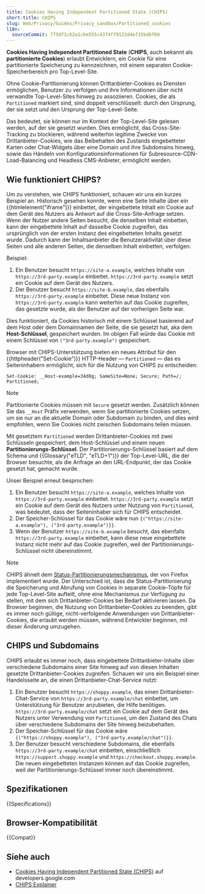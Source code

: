 ```yaml
---
title: Cookies Having Independent Partitioned State (CHIPS)
short-title: CHIPS
slug: Web/Privacy/Guides/Privacy_sandbox/Partitioned_cookies
l10n:
  sourceCommit: 775df1c62a1cbe555c4374ff9122d4ef15bd6f60
---
```


**Cookies Having Independent Partitioned State** (**CHIPS**, auch bekannt als **partitionierte Cookies**) erlaubt Entwicklern, ein Cookie für eine partitionierte Speicherung zu kennzeichnen, mit einem separaten Cookie-Speicherbereich pro Top-Level-Site.

Ohne Cookie-Partitionierung können Drittanbieter-Cookies es Diensten ermöglichen, Benutzer zu verfolgen und ihre Informationen über nicht verwandte Top-Level-Sites hinweg zu assoziieren. Cookies, die als `Partitioned` markiert sind, sind doppelt verschlüsselt: durch den Ursprung, der sie setzt _und_ den Ursprung der Top-Level-Seite.

Das bedeutet, sie können nur im Kontext der Top-Level-Site gelesen werden, auf der sie gesetzt wurden. Dies ermöglicht, das Cross-Site-Tracking zu blockieren, während weiterhin legitime Zwecke von Drittanbieter-Cookies, wie das Beibehalten des Zustands eingebetteter Karten oder Chat-Widgets über eine Domain und ihre Subdomains hinweg, sowie das Händeln von Konfigurationsinformationen für Subresource-CDN-Load-Balancing und Headless CMS-Anbieter, ermöglicht werden.

## Wie funktioniert CHIPS?

Um zu verstehen, wie CHIPS funktioniert, schauen wir uns ein kurzes Beispiel an. Historisch gesehen konnte, wenn eine Seite Inhalte über ein {{htmlelement("iframe")}} einbettet, der eingebettete Inhalt ein Cookie auf dem Gerät des Nutzers als Antwort auf die Cross-Site-Anfrage setzen. Wenn der Nutzer andere Seiten besucht, die denselben Inhalt einbetten, kann der eingebettete Inhalt auf dasselbe Cookie zugreifen, das ursprünglich von der ersten Instanz des eingebetteten Inhalts gesetzt wurde. Dadurch kann der Inhaltsanbieter die Benutzeraktivität über diese Seiten und alle anderen Seiten, die denselben Inhalt einbetten, verfolgen.

Beispiel:

1. Ein Benutzer besucht `https://site-a.example`, welches Inhalte von `https://3rd-party.example` einbettet. `https://3rd-party.example` setzt ein Cookie auf dem Gerät des Nutzers.
2. Der Benutzer besucht `https://site-b.example`, das ebenfalls `https://3rd-party.example` einbettet. Diese neue Instanz von `https://3rd-party.example` kann weiterhin auf das Cookie zugreifen, das gesetzte wurde, als der Benutzer auf der vorherigen Seite war.

Dies funktioniert, da Cookies historisch mit einem Schlüssel basierend auf dem Host oder dem Domainnamen der Seite, die sie gesetzt hat, aka dem **Host-Schlüssel**, gespeichert wurden. Im obigen Fall würde das Cookie mit einem Schlüssel von `("3rd-party.example")` gespeichert.

Browser mit CHIPS-Unterstützung bieten ein neues Attribut für den {{httpheader("Set-Cookie")}} HTTP-Header — `Partitioned` — das es Seiteninhabern ermöglicht, sich für die Nutzung von CHIPS zu entscheiden:

```http
Set-Cookie: __Host-example=34d8g; SameSite=None; Secure; Path=/; Partitioned;
```

> [!NOTE]
> Partitionierte Cookies müssen mit `Secure` gesetzt werden. Zusätzlich können Sie das `__Host` Präfix verwenden, wenn Sie partitionierte Cookies setzen, um sie nur an die aktuelle Domain oder Subdomain zu binden, und dies wird empfohlen, wenn Sie Cookies nicht zwischen Subdomains teilen müssen.

Mit gesetztem `Partitioned` werden Drittanbieter-Cookies mit zwei Schlüsseln gespeichert, dem Host-Schlüssel und einem neuen **Partitionierungs-Schlüssel**. Der Partitionierungs-Schlüssel basiert auf dem Schema und {{Glossary("eTLD", "eTLD+1")}} der Top-Level-URL, die der Browser besuchte, als die Anfrage an den URL-Endpunkt, der das Cookie gesetzt hat, gemacht wurde.

Unser Beispiel erneut besprochen:

1. Ein Benutzer besucht `https://site-a.example`, welches Inhalte von `https://3rd-party.example` einbettet. `https://3rd-party.example` setzt ein Cookie auf dem Gerät des Nutzers unter Nutzung von `Partitioned`, was bedeutet, dass der Seiteninhaber sich für CHIPS entscheidet.
2. Der Speicher-Schlüssel für das Cookie wäre nun `{("https://site-a.example"), ("3rd-party.example")}}`.
3. Wenn der Benutzer `https://site-b.example` besucht, das ebenfalls `https://3rd-party.example` einbettet, kann diese neue eingebettete Instanz nicht mehr auf das Cookie zugreifen, weil der Partitionierungs-Schlüssel nicht übereinstimmt.

> [!NOTE]
> CHIPS ähnelt dem [Status-Partitionierungsmechanismus](/de/docs/Web/Privacy/Guides/State_Partitioning), der von Firefox implementiert wurde. Der Unterschied ist, dass die Status-Partitionierung die Speicherung und Abrufung von Cookies in separate Cookie-Töpfe für jede Top-Level-Site aufteilt, ohne eine Mechanismus zur Verfügung zu stellen, mit dem sich Drittanbieter-Cookies bei Bedarf aktivieren lassen. Da Browser beginnen, die Nutzung von Drittanbieter-Cookies zu beenden, gibt es immer noch gültige, nicht-verfolgende Anwendungen von Drittanbieter-Cookies, die erlaubt werden müssen, während Entwickler beginnen, mit dieser Änderung umzugehen.

## CHIPS und Subdomains

CHIPS erlaubt es immer noch, dass eingebettete Drittanbieter-Inhalte über verschiedene Subdomains einer Site hinweg auf von diesen Inhalten gesetzte Drittanbieter-Cookies zugreifen. Schauen wir uns ein Beispiel einer Handelsseite an, die einen Drittanbieter-Chat-Service nutzt:

1. Ein Benutzer besucht `https://shoppy.example`, das einen Drittanbieter-Chat-Service von `https://3rd-party.example/chat` einbettet, um Unterstützung für Benutzer anzubieten, die Hilfe benötigen. `https://3rd-party.example/chat` setzt ein Cookie auf dem Gerät des Nutzers unter Verwendung von `Partitioned`, um den Zustand des Chats über verschiedene Subdomains der Site hinweg beizubehalten.
2. Der Speicher-Schlüssel für das Cookie wäre `{("https://shoppy.example"), ("3rd-party.example/chat")}}`.
3. Der Benutzer besucht verschiedene Subdomains, die ebenfalls `https://3rd-party.example/chat` einbetten, einschließlich `https://support.shoppy.example` und `https://checkout.shoppy.example`. Die neuen eingebetteten Instanzen können auf das Cookie zugreifen, weil der Partitionierungs-Schlüssel immer noch übereinstimmt.

## Spezifikationen

{{Specifications}}

## Browser-Kompatibilität

{{Compat}}

## Siehe auch

- [Cookies Having Independent Partitioned State (CHIPS)](https://developers.google.com/privacy-sandbox/cookies/chips) auf developers.google.com
- [CHIPS Explainer](https://github.com/privacycg/CHIPS)
